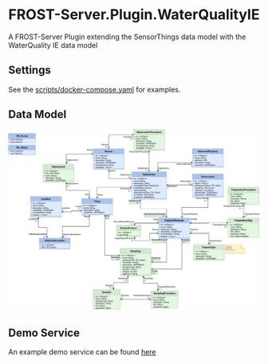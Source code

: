 # FROST-Server.Plugin.WaterQualityIE
A FROST-Server Plugin extending the SensorThings data model with the WaterQuality IE data model

## Settings

See the [scripts/docker-compose.yaml](scripts/docker-compose.yaml) for examples.

## Data Model

![Data Model](Datamodel-SensorThingsApi-WaterQualityIE.drawio.png)

## Demo Service

An example demo service can be found [here](https://ogc-demo.k8s.ilt-dmz.iosb.fraunhofer.de/FROST-WaterQualityIE/)
